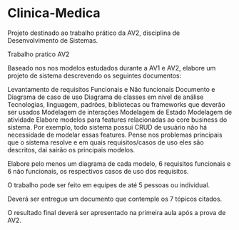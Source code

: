 # Clinica-Medica
Projeto destinado ao trabalho prático da AV2, disciplina de Desenvolvimento de Sistemas.

Trabalho pratico AV2

Baseado nos nos modelos estudados durante a AV1 e AV2, elabore um projeto de sistema  descrevendo os seguintes documentos:

Levantamento de requisitos Funcionais e Não funcionais
Documento e Diagrama de caso de uso
Diagrama de classes em nível de análise
Tecnologias, linguagem, padrões, bibliotecas ou frameworks que deverão ser usados
Modelagem de interações
Modelagem de Estado
Modelagem de atividade
Elabore modelos para features relacionadas ao core business do sistema. Por exemplo, todo sistema possui CRUD de usuário não há necessidade de modelar essas features. Pense nos problemas principais que o sistema resolve e em quais requisitos/casos de uso eles são descritos, dai sairão os principais modelos. 

Elabore pelo menos um diagrama de cada modelo, 6 requisitos funcionais e 6 não funcionais, os respectivos casos de uso dos requisitos.

O trabalho pode ser feito em equipes de até 5 pessoas ou individual.

Deverá ser entregue um documento que contemple os 7 tópicos citados.

O resultado final deverá ser apresentado na primeira aula após a prova de AV2.
